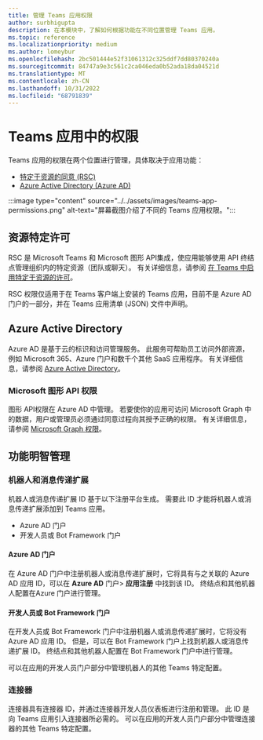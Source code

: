```yaml
---
title: 管理 Teams 应用权限
author: surbhigupta
description: 在本模块中，了解如何根据功能在不同位置管理 Teams 应用。
ms.topic: reference
ms.localizationpriority: medium
ms.author: lomeybur
ms.openlocfilehash: 2bc501444e52f31061312c325ddf7dd80370240a
ms.sourcegitcommit: 84747a9e3c561c2ca046eda0b52ada18da04521d
ms.translationtype: MT
ms.contentlocale: zh-CN
ms.lasthandoff: 10/31/2022
ms.locfileid: "68791839"
---
```

# <a name="permissions-in-teams-app"></a>Teams 应用中的权限

Teams 应用的权限在两个位置进行管理，具体取决于应用功能：

* [特定于资源的同意 (RSC) ](#resource-specific-consent)
* [Azure Active Directory (Azure AD)](#azure-active-directory)

:::image type="content" source="../../assets/images/teams-app-permissions.png" alt-text="屏幕截图介绍了不同的 Teams 应用权限。":::

## <a name="resource-specific-consent"></a>资源特定许可

RSC 是 Microsoft Teams 和 Microsoft 图形 API集成，使应用能够使用 API 终结点管理组织内的特定资源（团队或聊天）。 有关详细信息，请参阅 [在 Teams 中启用特定于资源的许可](../rsc/resource-specific-consent.md)。

RSC 权限仅适用于在 Teams 客户端上安装的 Teams 应用，目前不是 Azure AD 门户的一部分，并在 Teams 应用清单 (JSON) 文件中声明。

## <a name="azure-active-directory"></a>Azure Active Directory

Azure AD 是基于云的标识和访问管理服务。 此服务可帮助员工访问外部资源，例如 Microsoft 365、Azure 门户和数千个其他 SaaS 应用程序。 有关详细信息，请参阅 [Azure Active Directory](/azure/active-directory/fundamentals/active-directory-whatis)。

### <a name="microsoft-graph-api-permission"></a>Microsoft 图形 API 权限

图形 API权限在 Azure AD 中管理。 若要使你的应用可访问 Microsoft Graph 中的数据，用户或管理员必须通过同意过程向其授予正确的权限。 有关详细信息，请参阅 [Microsoft Graph 权限](/graph/permissions-reference)。

## <a name="capability-wise-management"></a>功能明智管理

### <a name="bot-and-messaging-extension"></a>机器人和消息传递扩展

机器人或消息传递扩展 ID 基于以下注册平台生成。 需要此 ID 才能将机器人或消息传递扩展添加到 Teams 应用。

* Azure AD 门户
* 开发人员或 Bot Framework 门户

#### <a name="azure-ad-portal"></a>Azure AD 门户

在 Azure AD 门户中注册机器人或消息传递扩展时，它将具有与之关联的 Azure AD 应用 ID，可以在 **Azure AD** 门户> **应用注册** 中找到该 ID。 终结点和其他机器人配置在Azure 门户进行管理。

#### <a name="developer-or-bot-framework-portal"></a>开发人员或 Bot Framework 门户

在开发人员或 Bot Framework 门户中注册机器人或消息传递扩展时，它将没有 Azure AD 应用 ID。 但是，可以在 Bot Framework 门户上找到机器人或消息传递扩展 ID。 终结点和其他机器人配置在 Bot Framework 门户中进行管理。

可以在应用的开发人员门户部分中管理机器人的其他 Teams 特定配置。

### <a name="connectors"></a>连接器

连接器具有连接器 ID，并通过连接器开发人员仪表板进行注册和管理。 此 ID 是向 Teams 应用引入连接器所必需的。 可以在应用的开发人员门户部分中管理连接器的其他 Teams 特定配置。

